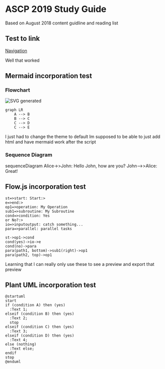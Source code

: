 # ASCP 2019 Study Guide

Based on August 2018 content guidline and reading list

## Test to link

[Navigation](navigation.md)

Well that worked

## Mermaid incorporation test

### Flowchart

![SVG generated](../../mtest.svg)

```mermaid
graph LR
    A --> B
    B --> C
    C --> D
    C --> E
```

I just had to change the theme to default
Im supposed to be able to just add html and have mermaid work after the script

### Sequence Diagram

<script src="mermaid.min.js"></script>
<script>mermaid.initialize({startOnLoad:true});</script>

<div class ="mermaid">
sequenceDiagram
    Alice->>John: Hello John, how are you?
    John-->>Alice: Great!
</div>

## Flow.js incorporation test

```flow
st=>start: Start:>
e=>end:>
op1=>operation: My Operation
sub1=>subroutine: My Subroutine
cond=>condition: Yes
or No?:>
io=>inputoutput: catch something...
para=>parallel: parallel tasks

st->op1->cond
cond(yes)->io->e
cond(no)->para
para(path1, bottom)->sub1(right)->op1
para(path2, top)->op1
```

Learning that I can really only use these to see a preview and export that preview

## Plant UML incorporation test

```puml
@startuml
start
if (condition A) then (yes)
  :Text 1;
elseif (condition B) then (yes)
  :Text 2;
  stop
elseif (condition C) then (yes)
  :Text 3;
elseif (condition D) then (yes)
  :Text 4;
else (nothing)
  :Text else;
endif
stop
@enduml
```